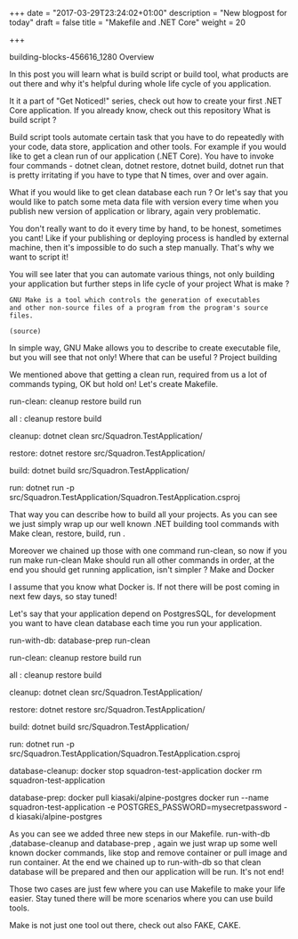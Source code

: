 +++
date = "2017-03-29T23:24:02+01:00"
description = "New blogpost for today"
draft = false
title = "Makefile and .NET Core"
weight = 20

+++

building-blocks-456616_1280
Overview

In this post you will learn what is build script or build tool, what products are out there and why it's helpful during whole life cycle of you application.

It it a part of "Get Noticed!" series, check out how to create your first .NET Core application. If you already know, check out this repository
What is build script ?

Build script tools automate certain task that you have to do repeatedly with your
code, data store, application and other tools.
For example if you would like to get a clean run of our application (.NET Core).
You have to invoke four commands - dotnet clean, dotnet restore, dotnet build, dotnet run that is pretty irritating if you have to type that N times, over and over again.

What if you would like to get clean database each run ? Or let's say that you would like to patch some meta data file with version every time when you publish new version of application or library, again very problematic.

You don't really want to do it every time by hand, to be honest, sometimes you cant!
Like if your publishing or deploying process is handled by external machine, then it's impossible to do such a step manually. That's why we want to script it!

You will see later that you can automate various things, not only building your application but further steps in life cycle of your project
What is make ?


    GNU Make is a tool which controls the generation of executables
    and other non-source files of a program from the program's source files.

    (source)

In simple way, GNU Make allows you to describe to create executable file, but you will see that not only!
Where that can be useful ?
Project building

We mentioned above that getting a clean run, required from us a lot of commands typing, OK but hold on! Let's create Makefile.

run-clean: cleanup restore build run 

all : cleanup restore build

cleanup:
	dotnet clean src/Squadron.TestApplication/

restore:
	dotnet restore src/Squadron.TestApplication/

build:
	dotnet build src/Squadron.TestApplication/

run:
	dotnet run -p src/Squadron.TestApplication/Squadron.TestApplication.csproj

That way you can describe how to build all your projects. As you can see we just simply wrap up our well known .NET building tool commands with Make clean, restore, build, run .

Moreover we chained up those with one command run-clean, so now if you run make run-clean Make should run all other commands in order, at the end you should get running application, isn't simpler ?
Make and Docker

I assume that you know what Docker is. If not there will be post coming in next few days, so stay tuned!

Let's say that your application depend on PostgresSQL, for development you want to have clean database each time you run your application.

run-with-db: database-prep run-clean

run-clean: cleanup restore build run 

all : cleanup restore build

cleanup:
	dotnet clean src/Squadron.TestApplication/

restore:
	dotnet restore src/Squadron.TestApplication/

build:
	dotnet build src/Squadron.TestApplication/

run:
	dotnet run -p src/Squadron.TestApplication/Squadron.TestApplication.csproj

database-cleanup:
	docker stop squadron-test-application
	docker rm squadron-test-application

database-prep:
	docker pull kiasaki/alpine-postgres
	docker run --name squadron-test-application -e POSTGRES_PASSWORD=mysecretpassword -d kiasaki/alpine-postgres

As you can see we added three new steps in our Makefile. run-with-db ,database-cleanup and  database-prep , again we just wrap up some well known docker commands, like stop and remove container or pull image and run container. At the end we chained up to run-with-db so that clean database will be prepared and then our application  will be run.
It's not end!

Those two cases are just few where you can use Makefile to make your life easier. Stay tuned there will be more scenarios where you can use build tools.

Make is not just one tool out there, check out also FAKE, CAKE.